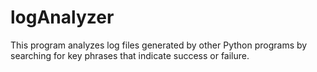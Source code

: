 # logAnalyzer
This program analyzes log files generated by other Python programs by searching for key phrases that indicate success or failure.
